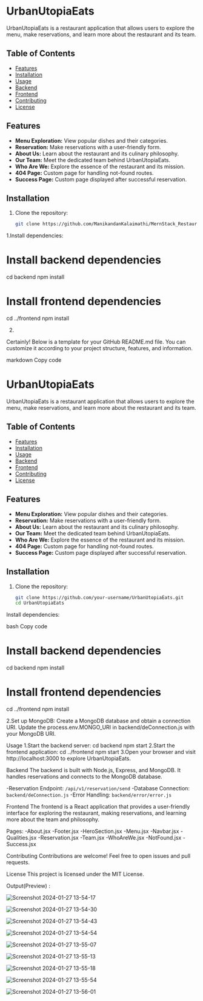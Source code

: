 # UrbanUtopiaEats

UrbanUtopiaEats is a restaurant application that allows users to explore the menu, make reservations, and learn more about the restaurant and its team.

## Table of Contents

- [Features](#features)
- [Installation](#installation)
- [Usage](#usage)
- [Backend](#backend)
- [Frontend](#frontend)
- [Contributing](#contributing)
- [License](#license)

## Features

- **Menu Exploration:** View popular dishes and their categories.
- **Reservation:** Make reservations with a user-friendly form.
- **About Us:** Learn about the restaurant and its culinary philosophy.
- **Our Team:** Meet the dedicated team behind UrbanUtopiaEats.
- **Who Are We:** Explore the essence of the restaurant and its mission.
- **404 Page:** Custom page for handling not-found routes.
- **Success Page:** Custom page displayed after successful reservation.

## Installation

1. Clone the repository:

   ```bash
   git clone https://github.com/ManikandanKalaimathi/MernStack_Restaurant

1.Install dependencies:
# Install backend dependencies
cd backend
npm install

# Install frontend dependencies
cd ../frontend
npm install

2.
Certainly! Below is a template for your GitHub README.md file. You can customize it according to your project structure, features, and information.

markdown
Copy code
# UrbanUtopiaEats

UrbanUtopiaEats is a restaurant application that allows users to explore the menu, make reservations, and learn more about the restaurant and its team.

## Table of Contents

- [Features](#features)
- [Installation](#installation)
- [Usage](#usage)
- [Backend](#backend)
- [Frontend](#frontend)
- [Contributing](#contributing)
- [License](#license)

## Features

- **Menu Exploration:** View popular dishes and their categories.
- **Reservation:** Make reservations with a user-friendly form.
- **About Us:** Learn about the restaurant and its culinary philosophy.
- **Our Team:** Meet the dedicated team behind UrbanUtopiaEats.
- **Who Are We:** Explore the essence of the restaurant and its mission.
- **404 Page:** Custom page for handling not-found routes.
- **Success Page:** Custom page displayed after successful reservation.

## Installation

1. Clone the repository:

   ```bash
   git clone https://github.com/your-username/UrbanUtopiaEats.git
   cd UrbanUtopiaEats
Install dependencies:

bash
Copy code
# Install backend dependencies
cd backend
npm install

# Install frontend dependencies
cd ../frontend
npm install

2.Set up MongoDB:
Create a MongoDB database and obtain a connection URI.
Update the process.env.MONGO_URI in backend/deConnection.js with your MongoDB URI.

Usage
1.Start the backend server:
cd backend
npm start
2.Start the frontend application:
cd ../frontend
npm start
3.Open your browser and visit http://localhost:3000 to explore UrbanUtopiaEats.

Backend
The backend is built with Node.js, Express, and MongoDB. It handles reservations and connects to the MongoDB database.

-Reservation Endpoint: `/api/v1/reservation/send`
-Database Connection: `backend/deConnection.js`
-Error Handling: `backend/error/error.js`

Frontend
The frontend is a React application that provides a user-friendly interface for exploring the restaurant, making reservations, and learning more about the team and philosophy.

Pages:
-About.jsx
-Footer.jsx
-HeroSection.jsx
-Menu.jsx
-Navbar.jsx
-Qualities.jsx
-Reservation.jsx
-Team.jsx
-WhoAreWe.jsx
-NotFound.jsx
-Success.jsx

Contributing
Contributions are welcome! Feel free to open issues and pull requests.

License
This project is licensed under the MIT License.

Output(Preview) :

![Screenshot 2024-01-27 13-54-17](https://github.com/ManikandanKalaimathi/MernStack_Restaurant/assets/120374567/a4daf954-188d-465c-ab34-65b1f4b8c25c)


![Screenshot 2024-01-27 13-54-30](https://github.com/ManikandanKalaimathi/MernStack_Restaurant/assets/120374567/d384bd2f-10a3-42e2-8302-46751ec89d0d)


![Screenshot 2024-01-27 13-54-43](https://github.com/ManikandanKalaimathi/MernStack_Restaurant/assets/120374567/dd9cbbe5-c94b-4f4d-aa33-61c98312b938)



![Screenshot 2024-01-27 13-54-54](https://github.com/ManikandanKalaimathi/MernStack_Restaurant/assets/120374567/3be258ec-09e5-44ea-8576-ea08de75e053)



![Screenshot 2024-01-27 13-55-07](https://github.com/ManikandanKalaimathi/MernStack_Restaurant/assets/120374567/658eac1e-b184-4e3b-9a3b-9f6231bb34f8)



![Screenshot 2024-01-27 13-55-13](https://github.com/ManikandanKalaimathi/MernStack_Restaurant/assets/120374567/9f2dc92d-c60d-48c6-afdf-394c3ec49c87)



![Screenshot 2024-01-27 13-55-18](https://github.com/ManikandanKalaimathi/MernStack_Restaurant/assets/120374567/8bf255d4-65e7-4123-baaf-dc6f9c29a0be)



![Screenshot 2024-01-27 13-55-54](https://github.com/ManikandanKalaimathi/MernStack_Restaurant/assets/120374567/29d8a03d-0783-4d51-baab-38baba473914)



![Screenshot 2024-01-27 13-56-01](https://github.com/ManikandanKalaimathi/MernStack_Restaurant/assets/120374567/c6ad8989-aff9-4e34-aef4-f9f494e525a5)
